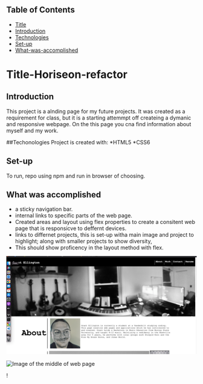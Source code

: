 ## Table of Contents
* [Title](*Title)
* [Introduction](*Introduction)
* [Technologies](*Technologies)
* [Set-up](*Set-up)
* [What-was-accomplished](*What-was-accomplished)

# Title-Horiseon-refactor

## Introduction

This project is a alnding page for my future projects. It was created as a requirement for class, but it is a starting attemmpt off createing a dymanic and responsive webpage. On the this page you cna find information about myself and my work.

##Techonologies
Project is created with:
*HTML5
*CSS6

## Set-up

To run, repo using npm and run in browser of choosing.

## What was accomplished
* a sticky navigation bar.
* internal links to specific parts of the web page.
* Created areas and layout using flex properties to create a consitent web page that is responsicve to deffernt devices.
* links to differnet projects, this is set-up witha main image and project to highlight; along with smaller projects to show diversity,
* This should show proficency in the layout method with flex.

![Image of the top of the web page](/assets/images/Screenshot-topofwebpage.png)

![Image of the middle of web page](/assets/images/Screenshot-midleofwebpage.png)

!




